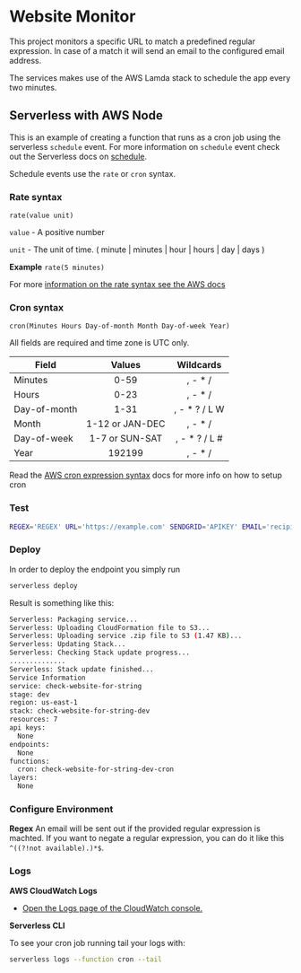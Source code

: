 # Website Monitor

This project monitors a specific URL to match a predefined regular expression. In case of a match it will send an email to the configured email address. 

The services makes use of the AWS Lamda stack to schedule the app every two minutes.


## Serverless with AWS Node

This is an example of creating a function that runs as a cron job using the serverless `schedule` event. For more information on `schedule` event check out the Serverless docs on [schedule](https://serverless.com/framework/docs/providers/aws/events/schedule/).

Schedule events use the `rate` or `cron` syntax.

### Rate syntax

```pseudo
rate(value unit)
```

`value` - A positive number

`unit` - The unit of time. ( minute | minutes | hour | hours | day | days )

**Example** `rate(5 minutes)`

For more [information on the rate syntax see the AWS docs](http://docs.aws.amazon.com/AmazonCloudWatch/latest/events/ScheduledEvents.html#RateExpressions)

### Cron syntax

```pseudo
cron(Minutes Hours Day-of-month Month Day-of-week Year)
```

All fields are required and time zone is UTC only.

| Field         | Values         | Wildcards     |
| ------------- |:--------------:|:-------------:|
| Minutes       | 0-59           | , - * /       |
| Hours         | 0-23           | , - * /       |
| Day-of-month  | 1-31           | , - * ? / L W |
| Month         | 1-12 or JAN-DEC| , - * /       |
| Day-of-week   | 1-7 or SUN-SAT | , - * ? / L # |
| Year          | 192199      | , - * /       |

Read the [AWS cron expression syntax](http://docs.aws.amazon.com/lambda/latest/dg/tutorial-scheduled-events-schedule-expressions.html) docs for more info on how to setup cron

### Test
```bash
REGEX='REGEX' URL='https://example.com' SENDGRID='APIKEY' EMAIL='recipient@example.com' node --inspect-brk test.js
```

### Deploy

In order to deploy the endpoint you simply run

```bash
serverless deploy
```

Result is something like this:
```bash
Serverless: Packaging service...
Serverless: Uploading CloudFormation file to S3...
Serverless: Uploading service .zip file to S3 (1.47 KB)...
Serverless: Updating Stack...
Serverless: Checking Stack update progress...
..............
Serverless: Stack update finished...
Service Information
service: check-website-for-string
stage: dev
region: us-east-1
stack: check-website-for-string-dev
resources: 7
api keys:
  None
endpoints:
  None
functions:
  cron: check-website-for-string-dev-cron
layers:
  None
```

### Configure Environment

**Regex**
An email will be sent out if the provided regular expression is machted. If you want to negate a regular expression, you can do it like this `^((?!not available).)*$`.


### Logs
**AWS CloudWatch Logs**
* [Open the Logs page of the CloudWatch console.](https://console.aws.amazon.com/cloudwatch/home?region=us-east-1#logs:)


**Serverless CLI**

To see your cron job running tail your logs with:

```bash
serverless logs --function cron --tail
```
